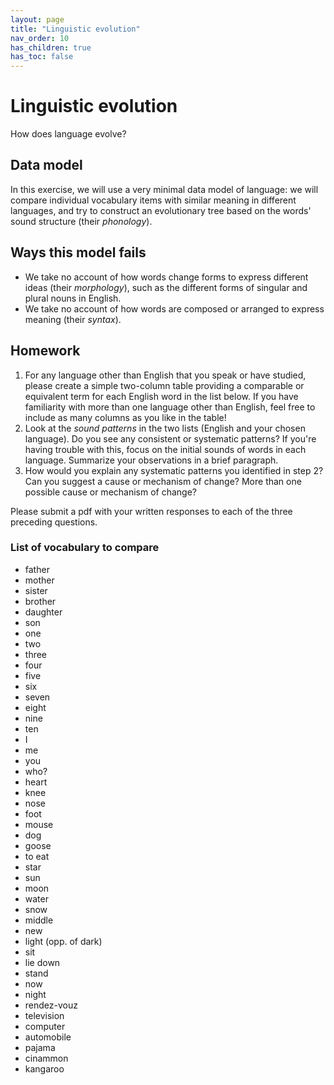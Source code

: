 ```yaml
---
layout: page
title: "Linguistic evolution"
nav_order: 10
has_children: true
has_toc: false
---
```



# Linguistic evolution

How does language evolve?


## Data model

In this exercise, we will use a very minimal data model of language: we will compare individual vocabulary items with similar meaning in different languages, and try to construct an evolutionary tree based on the words' sound structure (their *phonology*).

## Ways this model fails

- We take no account of how words change forms to express different ideas (their *morphology*), such as the different forms of singular and plural nouns in English.  
- We take no account of how words are composed or arranged to express meaning (their *syntax*).

## Homework

1. For any language other than English that you speak or have studied, please create a simple two-column table providing a comparable or equivalent term for each English word in the list below. If you have familiarity with more than one language other than English, feel free to include as many columns as you like in the table!
2. Look at the *sound patterns* in the two lists (English and your chosen language).  Do you see any consistent or systematic patterns?  If you're having trouble with this, focus on the initial sounds of words in each language.  Summarize your observations in a brief paragraph.
3. How would you explain any systematic patterns you identified in step 2?  Can you suggest a cause or mechanism of change?  More than one possible cause or mechanism of change?

Please submit a pdf with your written responses to each of the three preceding questions. 

### List of vocabulary to compare

- father
- mother
- sister
- brother
- daughter
- son
- one
- two
- three
- four
- five
- six
- seven
- eight
- nine
- ten
- I
- me
- you
- who?
- heart
- knee
- nose
- foot
- mouse
- dog
- goose
- to eat
- star
- sun
- moon
- water
- snow
- middle
- new
- light (opp. of dark)
- sit
- lie down
- stand
- now
- night
- rendez-vouz
- television
- computer
- automobile
- pajama
- cinammon
- kangaroo




